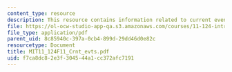 ```yaml
---
content_type: resource
description: This resource contains information related to current events.
file: https://ol-ocw-studio-app-qa.s3.amazonaws.com/courses/11-124-introduction-to-education-looking-forward-and-looking-back-on-education-fall-2011/f7ca8dc82e3f304544a1cc372afc7191_MIT11_124F11_Crnt_evts.pdf
file_type: application/pdf
parent_uid: 8c85940c-397a-0cb4-899d-29dd46d0e82c
resourcetype: Document
title: MIT11_124F11_Crnt_evts.pdf
uid: f7ca8dc8-2e3f-3045-44a1-cc372afc7191
---
```

